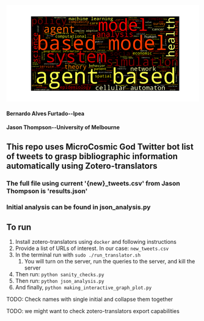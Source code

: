 ![ABMs](image.png)

#### Bernardo Alves Furtado--Ipea
#### Jason Thompson--University of Melbourne

## This repo uses MicroCosmic God Twitter bot list of tweets to grasp bibliographic information automatically using Zotero-translators

### The full file using current '{new}_tweets.csv' from Jason Thompson is 'results.json'

### Initial analysis can be found in json_analysis.py

## To run

1. Install zotero-translators using `docker` and following instructions
2. Provide a list of URLs of interest. In our case: `new_tweets.csv`
3. In the terminal run with `sudo ./run_translator.sh`
   1. You will turn on the server, run the queries to the server, and kill the server
4. Then run: `python sanity_checks.py`
5. Then run: `python json_analysis.py`
6. And finally, `python making_interactive_graph_plot.py`


TODO: Check names with single initial and collapse them together

TODO: we might want to check zotero-translators export capabilities
